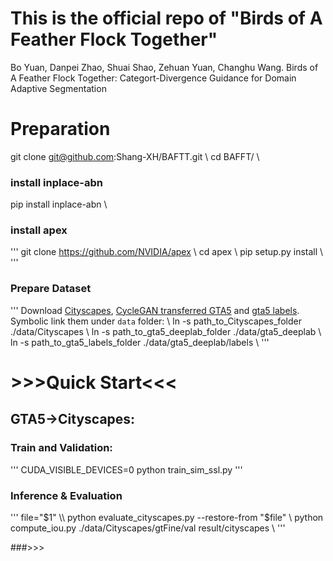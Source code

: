 # This is the official repo of "Birds of A Feather Flock Together"

Bo Yuan, Danpei Zhao, Shuai Shao, Zehuan Yuan, Changhu Wang. Birds of A Feather Flock Together: Categort-Divergence Guidance for Domain Adaptive Segmentation



# Preparation

git clone git@github.com:Shang-XH/BAFTT.git   \\
cd BAFFT/   \\
### install inplace-abn
pip install inplace-abn  \\
### install apex
'''
git clone https://github.com/NVIDIA/apex  \\
cd apex   \\
pip setup.py install   \\
'''
### Prepare Dataset
'''
Download [Cityscapes](https://www.cityscapes-dataset.com/), [CycleGAN transferred GTA5](https://drive.google.com/open?id=1OBvYVz2ND4ipdfnkhSaseT8yu2ru5n5l) and [gta5 labels](https://drive.google.com/file/d/11E42F_4InoZTnoATi-Ob1yEHfz7lfZWg/view?usp=sharing). Symbolic link them under ``data`` folder: \\
ln -s path_to_Cityscapes_folder ./data/Cityscapes  \\
ln -s path_to_gta5_deeplab_folder ./data/gta5_deeplab  \\
ln -s path_to_gta5_labels_folder ./data/gta5_deeplab/labels  \\
'''


# >>>Quick Start<<<
## GTA5→Cityscapes:
### Train and Validation: 
'''
CUDA_VISIBLE_DEVICES=0 python train_sim_ssl.py
'''

### Inference & Evaluation
'''
file="$1" \\
python evaluate_cityscapes.py --restore-from "$file" \\
python compute_iou.py ./data/Cityscapes/gtFine/val result/cityscapes \\
'''

###>>> 

